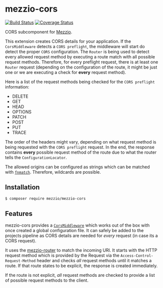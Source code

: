 # mezzio-cors

[![Build Status](https://travis-ci.org/mezzio/mezzio-cors.svg?branch=1.0.x)](https://travis-ci.org/mezzio/mezzio-cors)
[![Coverage Status](https://coveralls.io/repos/github/mezzio/mezzio-cors/badge.svg?branch=1.0.x)](https://coveralls.io/github/mezzio/mezzio-cors?branch=1.0.x)

CORS subcomponent for [Mezzio](https://github.com/mezzio/mezzio).


This extension creates CORS details for your application. If the `CorsMiddleware` detects a `CORS preflight`, the middleware will start do detect the proper `CORS` configuration.
The `Router` is being used to detect every allowed request method by executing a route match with all possible request methods. Therefore, for every preflight request, there is at least one `Router` request (depending on the configuration of the route, it might be just one or we are executing a check for **every** request method).

Here is a list of the request methods being checked for the `CORS preflight` information:

- DELETE
- GET
- HEAD
- OPTIONS
- PATCH
- POST
- PUT
- TRACE

The order of the headers might vary, depending on what request method is being requested with the `CORS preflight` request.
In the end, the response contains **every** possible request method of the route due to what the router tells the `ConfigurationLocator`.


The allowed origins can be configured as strings which can be matched with [`fnmatch`](https://www.php.net/manual/en/function.fnmatch.php). Therefore, wildcards are possible.

## Installation

```bash
$ composer require mezzio/mezzio-cors
```

## Features

mezzio-cors provides a [`CorsMiddleware`](middleware.md) which works out of the box with once created a global configuration file. It can safely be added to the projects pipeline as CORS details are needed for *every* request (in case its a CORS request).

It uses the [mezzio-router](https://github.com/mezzio/mezzio-router) to match the incoming URI. It starts with the HTTP request method which is provided by the Request via the `Access-Control-Request-Method` header and checks *all* request methods until it matches a route. If that route states to be explicit, the response is created immediately.

If the route is not explicit, *all* request methods are checked to provide a list of possible request methods to the client.
